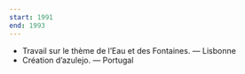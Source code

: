 ```yaml
---
start: 1991
end: 1993
---
```


- Travail sur le thème de l’Eau et des Fontaines. — Lisbonne
- Création d’azulejo. — Portugal

